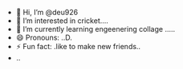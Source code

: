- 👋 Hi, I’m @deu926
- 👀 I’m interested in cricket....
- 🌱 I’m currently learning engeenering collage .....
- 😄 Pronouns: ..D.
- ⚡ Fun fact: .like to make new friends..
- ..

<!---
deu926/deu926 is a ✨ special ✨ repository because its `README.md` (this file) appears on your GitHub profile.
You can click the Preview link to take a look at your changes.
--->
